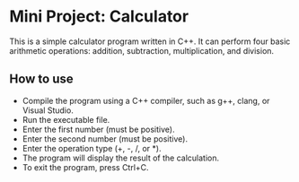 # Mini Project: Calculator

This is a simple calculator program written in C++. It can perform four basic arithmetic operations: addition, subtraction, multiplication, and division.

## How to use

- Compile the program using a C++ compiler, such as g++, clang, or Visual Studio.
- Run the executable file.
- Enter the first number (must be positive).
- Enter the second number (must be positive).
- Enter the operation type (+, -, /, or *).
- The program will display the result of the calculation.
- To exit the program, press Ctrl+C.


